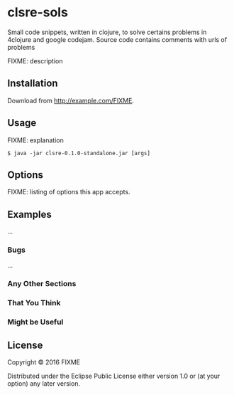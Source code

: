 # clsre-sols
Small code snippets, written in clojure, to solve certains problems in 4clojure and google codejam.
Source code contains comments with urls of problems

FIXME: description

## Installation

Download from http://example.com/FIXME.

## Usage

FIXME: explanation

    $ java -jar clsre-0.1.0-standalone.jar [args]

## Options

FIXME: listing of options this app accepts.

## Examples

...

### Bugs

...

### Any Other Sections
### That You Think
### Might be Useful

## License

Copyright © 2016 FIXME

Distributed under the Eclipse Public License either version 1.0 or (at
your option) any later version.
